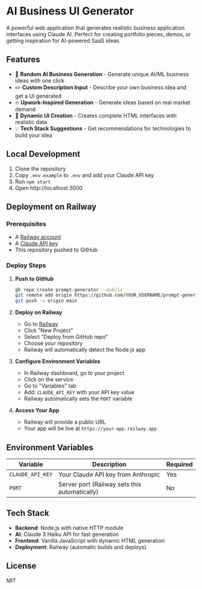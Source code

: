 # AI Business UI Generator

A powerful web application that generates realistic business application interfaces using Claude AI. Perfect for creating portfolio pieces, demos, or getting inspiration for AI-powered SaaS ideas.

## Features

- 🎲 **Random AI Business Generation** - Generate unique AI/ML business ideas with one click
- ✏️ **Custom Description Input** - Describe your own business idea and get a UI generated
- 🔥 **Upwork-Inspired Generation** - Generate ideas based on real market demand
- 🎨 **Dynamic UI Creation** - Creates complete HTML interfaces with realistic data
- 💡 **Tech Stack Suggestions** - Get recommendations for technologies to build your idea

## Local Development

1. Clone the repository
2. Copy `.env.example` to `.env` and add your Claude API key
3. Run `npm start`
4. Open http://localhost:3000

## Deployment on Railway

### Prerequisites
- A [Railway account](https://railway.app)
- A [Claude API key](https://console.anthropic.com/)
- This repository pushed to GitHub

### Deploy Steps

1. **Push to GitHub**
   ```bash
   gh repo create prompt-generator --public
   git remote add origin https://github.com/YOUR_USERNAME/prompt-generator.git
   git push -u origin main
   ```

2. **Deploy on Railway**
   - Go to [Railway](https://railway.app)
   - Click "New Project"
   - Select "Deploy from GitHub repo"
   - Choose your repository
   - Railway will automatically detect the Node.js app

3. **Configure Environment Variables**
   - In Railway dashboard, go to your project
   - Click on the service
   - Go to "Variables" tab
   - Add: `CLAUDE_API_KEY` with your API key value
   - Railway automatically sets the `PORT` variable

4. **Access Your App**
   - Railway will provide a public URL
   - Your app will be live at `https://your-app.railway.app`

## Environment Variables

| Variable | Description | Required |
|----------|-------------|----------|
| `CLAUDE_API_KEY` | Your Claude API key from Anthropic | Yes |
| `PORT` | Server port (Railway sets this automatically) | No |

## Tech Stack

- **Backend**: Node.js with native HTTP module
- **AI**: Claude 3 Haiku API for fast generation
- **Frontend**: Vanilla JavaScript with dynamic HTML generation
- **Deployment**: Railway (automatic builds and deploys)

## License

MIT